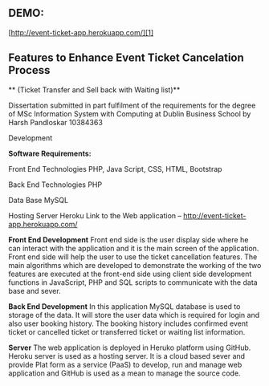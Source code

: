 ## DEMO: 

[http://event-ticket-app.herokuapp.com/][1]


  [1]: http://event-ticket-app.herokuapp.com/
  
  
 ##  Features to Enhance Event Ticket Cancelation Process
 **  (Ticket Transfer and Sell back with Waiting list)**
   
Dissertation submitted in part fulfilment of the requirements
for the degree of MSc Information System with Computing at Dublin Business School
by Harsh Pandloskar 10384363


Development

**Software Requirements:**

Front End Technologies
PHP, Java Script, CSS, HTML, Bootstrap

Back End Technologies
PHP

Data Base
MySQL

Hosting Server
Heroku
Link to the Web application – http://event-ticket-app.herokuapp.com/

**Front End Development**
Front end side is the user display side where he can interact with the application and it is the main screen of the application. Front end side will help the user to use the ticket cancellation features. The main algorithms which are developed to demonstrate the working of the two features are executed at the front-end side using client side development functions in JavaScript, PHP and SQL scripts to communicate with the data base and sever.

**Back End Development**
In this application MySQL database is used to storage of the data. It will store the user data which is required for login and also user booking history. The booking history includes confirmed event ticket or cancelled ticket or transferred ticket or waiting list information.

**Server**
The web application is deployed in Heruko platform using GitHub. Heroku server is used as a hosting server. It is a cloud based sever and provide Plat form as a service (PaaS) to develop, run and manage web application and GitHub is used as a mean to manage the source code.
